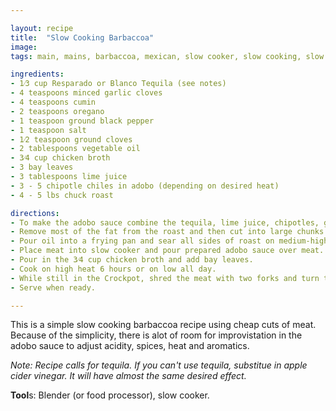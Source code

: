 ```yaml
---

layout: recipe
title:  "Slow Cooking Barbaccoa"
image:
tags: main, mains, barbaccoa, mexican, slow cooker, slow cooking, slow

ingredients:
- 1⁄3 cup Resparado or Blanco Tequila (see notes)
- 4 teaspoons minced garlic cloves
- 4 teaspoons cumin
- 2 teaspoons oregano
- 1 teaspoon ground black pepper
- 1 teaspoon salt
- 1⁄2 teaspoon ground cloves
- 2 tablespoons vegetable oil
- 3⁄4 cup chicken broth
- 3 bay leaves
- 3 tablespoons lime juice
- 3 - 5 chipotle chiles in adobo (depending on desired heat)
- 4 - 5 lbs chuck roast

directions:
- To make the adobo sauce combine the tequila, lime juice, chipotles, garlic, cumin, oregano, black pepper, salt and cloves in a blender or food processor on high speed until smooth.
- Remove most of the fat from the roast and then cut into large chunks (~2-3" cubes).
- Pour oil into a frying pan and sear all sides of roast on medium-high heat until browned. (We're only searing, not cooking.)
- Place meat into slow cooker and pour prepared adobo sauce over meat.
- Pour in the 3⁄4 cup chicken broth and add bay leaves.
- Cook on high heat 6 hours or on low all day.
- While still in the Crockpot, shred the meat with two forks and turn the heat to warm. 
- Serve when ready.

---
```


This is a simple slow cooking barbaccoa recipe using cheap cuts of meat. Because of the simplicity, there is alot of room for improvistation in the adobo sauce to adjust acidity, spices, heat and aromatics.

*Note: Recipe calls for tequila. If you can't use tequila, substitue in apple cider vinegar. It will have almost the same desired effect.*

**Tool**s: Blender (or food processor), slow cooker.